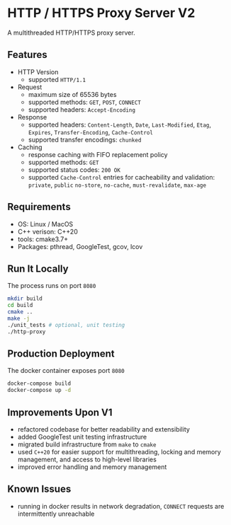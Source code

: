 # HTTP / HTTPS Proxy Server V2
A multithreaded HTTP/HTTPS proxy server. 

## Features
- HTTP Version
  - supported `HTTP/1.1`
- Request
  - maximum size of 65536 bytes
  - supported methods: `GET`, `POST`, `CONNECT`
  - supported headers: `Accept-Encoding`
- Response
  - supported headers: `Content-Length`, `Date`, `Last-Modified`, `Etag`, `Expires`, `Transfer-Encoding`, `Cache-Control`
  - supported transfer encodings: `chunked`
- Caching
  - response caching with FIFO replacement policy
  - supported methods: `GET`
  - supported status codes: `200 OK`
  - supported `Cache-Control` entries for cacheability and validation: `private`, `public` `no-store`, `no-cache`, `must-revalidate`, `max-age`

## Requirements
- OS: Linux / MacOS
- C++ verison: C++20
- tools: cmake3.7+
- Packages: pthread, GoogleTest, gcov, lcov

## Run It Locally
The process runs on port `8080`
```bash
mkdir build
cd build
cmake ..
make -j
./unit_tests # optional, unit testing
./http-proxy 
```

## Production Deployment
The docker container exposes port `8080`
```bash
docker-compose build
docker-compose up -d
```

## Improvements Upon V1
- refactored codebase for better readability and extensibility
- added GoogleTest unit testing infrastructure
- migrated build infrastructure from `make` to `cmake`
- used `C++20` for easier support for multithreading, locking and memory management, and access to high-level libraries
- improved error handling and memory management

## Known Issues
- running in docker results in network degradation, `CONNECT` requests are intermittently unreachable
